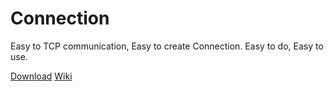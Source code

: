 # Connection
Easy to TCP communication, Easy to create Connection. Easy to do, Easy to use.

[Download](../../releases/latest)
[Wiki](/wiki.md)
